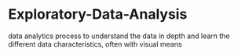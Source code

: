# Exploratory-Data-Analysis
 data analytics process to understand the data in depth and learn the different data characteristics, often with visual means
